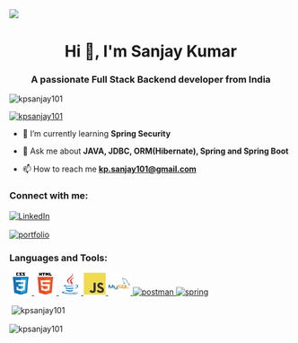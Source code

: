 <img src="https://camo.githubusercontent.com/4fa9a5bdefafee7e59ad2086429306dfc0c902d0db4d2d1fdfb534b1767d9f62/68747470733a2f2f646576656c6f706572732e67697068792e636f6d2f6272616e63682f6d61737465722f7374617469632f6170692d35313264333663303936363236383237313731303861333862626235633537642e676966">
<h1 align="center">Hi 👋, I'm Sanjay Kumar</h1>
<h3 align="center">A passionate Full Stack Backend developer from India</h3>

<p align="left"> <img src="https://komarev.com/ghpvc/?username=kpsanjay101&label=Profile%20views&color=0e75b6&style=flat" alt="kpsanjay101" /> </p>

<p align="left"> <a href="https://github.com/ryo-ma/github-profile-trophy"><img src="https://github-profile-trophy.vercel.app/?username=kpsanjay101" alt="kpsanjay101" /></a> </p>

- 🌱 I’m currently learning **Spring Security**

- 💬 Ask me about **JAVA, JDBC, ORM(Hibernate), Spring and Spring Boot**

- 📫 How to reach me **kp.sanjay101@gmail.com**

<h3 align="left">Connect with me:</h3>
<p align="left">
<a href="https://www.linkedin.com/in/sanjay-kumar-0451b2212/" target="#"><img align="center" src="https://raw.githubusercontent.com/rahuldkjain/github-profile-readme-generator/master/src/images/icons/Social/linked-in-alt.svg" alt="LinkedIn" height="30" width="40" /></a>

<a href="https://kpsanjay101.github.io/" target="#"><img align="center" src="https://encrypted-tbn0.gstatic.com/images?q=tbn:ANd9GcTQ2iolXQ5fYXcDgIHBqP7GWUTuaBV0OlJ1uw&usqp=CAU"  alt="portfolio" height="30" width="40" /></a>
</p>

<h3 align="left">Languages and Tools:</h3>
<p align="left"> <a href="https://www.w3schools.com/css/" target="_blank" rel="noreferrer"> <img src="https://raw.githubusercontent.com/devicons/devicon/master/icons/css3/css3-original-wordmark.svg" alt="css3" width="40" height="40"/> </a> <a href="https://www.w3.org/html/" target="_blank" rel="noreferrer"> <img src="https://raw.githubusercontent.com/devicons/devicon/master/icons/html5/html5-original-wordmark.svg" alt="html5" width="40" height="40"/> </a> <a href="https://www.java.com" target="_blank" rel="noreferrer"> <img src="https://raw.githubusercontent.com/devicons/devicon/master/icons/java/java-original.svg" alt="java" width="40" height="40"/> </a> <a href="https://developer.mozilla.org/en-US/docs/Web/JavaScript" target="_blank" rel="noreferrer"> <img src="https://raw.githubusercontent.com/devicons/devicon/master/icons/javascript/javascript-original.svg" alt="javascript" width="40" height="40"/> </a> <a href="https://www.mysql.com/" target="_blank" rel="noreferrer"> <img src="https://raw.githubusercontent.com/devicons/devicon/master/icons/mysql/mysql-original-wordmark.svg" alt="mysql" width="40" height="40"/> </a> <a href="https://postman.com" target="_blank" rel="noreferrer"> <img src="https://www.vectorlogo.zone/logos/getpostman/getpostman-icon.svg" alt="postman" width="40" height="40"/> </a> <a href="https://spring.io/" target="_blank" rel="noreferrer"> <img src="https://www.vectorlogo.zone/logos/springio/springio-icon.svg" alt="spring" width="40" height="40"/> </a> </p>

<p>&nbsp;<img align="center" src="https://github-readme-stats.vercel.app/api?username=kpsanjay101&show_icons=true&locale=en" alt="kpsanjay101" /></p>

<p><img align="center" src="https://github-readme-streak-stats.herokuapp.com/?user=kpsanjay101&" alt="kpsanjay101" /></p>
